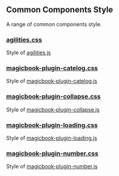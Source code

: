 ## Common Components Style
A range of common components style.

### [agilities.css](#public/doc/plugins/components/css/agilities.md)
Style of [agilities.js](#public/doc/plugins/components/js/agilities.md)

### [magicbook-plugin-catelog.css](#public/doc/plugins/components/css/magicbook-plugin-catelog.md)
Style of [magicbook-plugin-catelog.js](#public/doc/plugins/components/js/magicbook-plugin-catelog.md)

### [magicbook-plugin-collapse.css](#public/doc/plugins/components/css/magicbook-plugin-collapse.md)
Style of [magicbook-plugin-collapse.js](#public/doc/plugins/components/js/magicbook-plugin-collapse.md)

### [magicbook-plugin-loading.css](#public/doc/plugins/components/css/magicbook-plugin-loading.md)
Style of [magicbook-plugin-loading.js](#public/doc/plugins/components/js/magicbook-plugin-loading.md)

### [magicbook-plugin-number.css](#public/doc/plugins/components/css/magicbook-plugin-number.md)
Style of [magicbook-plugin-number.js](#public/doc/plugins/components/js/magicbook-plugin-number.md)
